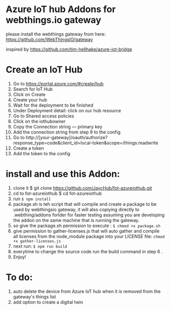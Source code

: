 # Azure IoT hub Addons for webthings.io gateway 
please install the webthings gateway from here: https://github.com/WebThingsIO/gateway

inspired by https://github.com/tim-hellhake/azure-iot-bridge 

# Create an IoT Hub
1. Go to https://portal.azure.com/#create/hub
2. Search for IoT Hub
3. Click on Create
4. Create your hub
5. Wait for the deployment to be finished
6. Under Deployment detail: click on our hub resource
7. Go to Shared access policies
8. Click on the iothubowner
9. Copy the Connection string — primary key
10. Add the connection string from step 9 to the config
11. Go to http://[your-gateway]/oauth/authorize?response_type=code&client_id=local-token&scope=/things:readwrite
12. Create a token
13. Add the token to the config

# install and use this Addon:
1. clone it $ git clone https://github.com/JaycHub/fot-azureiothub.git
2. cd to fot-azureiothub $ cd fot-azureiothub
3. run `$ npm install`
4. package.sh is teh script that will compile and create a package to be used by webthingsio gateway, it will also copiying directly to .webthing/addons forlder for faster testing assuming you are developing the addon on the same machine that is running the gateway.
5. so give the package.sh permission to execute : `$ chmod +x package.sh`
6. give permission to gather-licenses.js that will auto gather and compile all licenses from the node_module package into your LICENSE file: `chmod +x gather-licenses.js`
7. next run: `$ npm run build`
8. everytime to change the source code run the build command in step 6 .
9. Enjoy!

# To do:
1. auto delete the device from Azure IoT hub when it is removed from the gateway's things list
2. add option to create a digital twin
